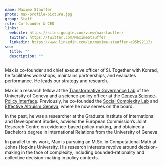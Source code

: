 ```yaml
---
name: Maxime Stauffer
photo: max-profile-picture.jpg
group: Staff
role: Co-founder & CEO
links:
  website: https://sites.google.com/view/maxstauffer/
  twitter: https://twitter.com/MaximeStauffer
  linkedin: https://www.linkedin.com/in/maxime-stauffer-a95b92113/
seo:
  title: ""
  description: ""
---
```

Max is co-founder and chief executive officer of SI. Together with Konrad, he facilitates workshops, maintains partnerships, and evaluates performance. He leads our strategy and research. 

Max is a research fellow at the [Transformative Governance Lab](https://gtglab.net/team/) of the University of Geneva and a science-policy officer at the [Geneva Science-Policy Interface](https://gspi.ch/). Previously, he co-founded the [Social Complexity Lab](https://www.complexitylab.ch/) and [Effective Altruism Geneva](https://eageneva.org/), where he now serves on the board. 

In the past, he was a researcher at the Graduate Institute of International and Development Studies, advised the European Commission’s Joint Research Centre on evidence-based policy-making, and obtained a Bachelor’s degree in International Relations from the University of Geneva. 

In parallel to his work, Max is pursuing an M.Sc. in Computational Math at Johns Hopkins University. His research interests revolve around decision-making in the face of complexity, including bounded-rationality and collective decision-making in policy contexts.